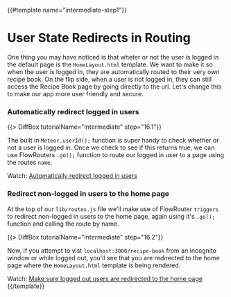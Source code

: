 {{#template name="intermediate-step1"}}

# User State Redirects in Routing

One thing you may have noticed is that wheter or not the user is logged in the default page is the `HomeLayout.html` template. We want to make it so when the user is logged in, they are automatically routed to their very own recipe book. On the flip side, when a user is not logged in, they can still access the Recipe Book page by going directly to the url. Let's change this to make our app more user friendly and secure.

### Automatically redirect logged in users

<!-- if Meteor action -->
{{> DiffBox tutorialName="intermediate" step="16.1"}}	

The built in `Meteor.userId();` function is super handy to check whether or not a user is logged in. Once we check to see if this returns true, we can use FlowRouters `.go();` function to route our logged in user to a page using the routes `name`. 

Watch: [Automatically redirect logged in users](https://youtu.be/aBiXUyJW0cs "Level Up Tutorials: Intermediate Meteor Tutorial #16 - Youtube")

### Redirect non-logged in users to the home page

At the top of our `lib/routes.js` file we'll make use of FlowRouter `triggers` to redirect non-logged in users to the home page, again using it's `.go();` function and calling the route by name.

{{> DiffBox tutorialName="intermediate" step="16.2"}}

Now, if you attempt to vist `localhost:3000/recipe-book` from an incognito window or while logged out, you'll see that you are redirected to the home page where the `HomeLayout.html` template is being rendered.

Watch: [Make sure logged out users are redirected to the home page](https://youtu.be/aBiXUyJW0cs?t=3m40s "Level Up Tutorials: Intermediate Meteor Tutorial #16 - Youtube")
{{/template}}
